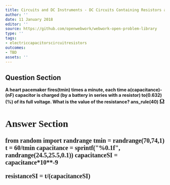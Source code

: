 ```yaml
---
title: Circuits and DC Instruments - DC Circuits Containing Resistors and Capacitors
author: ''
date: 11 January 2018
editor: ''
source: https://github.com/openwebwork/webwork-open-problem-library
type: ''
tags:
- electriccapacitorscircuitresistors
outcomes:
- TBD
assets: ''
---
```


## Question Section 

<b>
A heart pacemaker fires(tmin) times a minute, each time a(capacitance)-(nF) capacitor is charged (by a battery in series with a resistor) to(0.632)(%) of its full voltage. What is the value of the resistance?
ans_rule(40) <span style="font-family: 'Times'; font-size: 20px";>&Omega;<span>


## Answer Section

from random import randrange
tmin = randrange(70,74,1)
t = 60/tmin
capacitance = sprintf("%0.1f", randrange(24.5,25.5,0.1))
capacitanceSI = capacitance*10**-9

resistanceSI = t/(capacitanceSI)